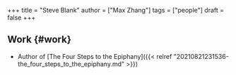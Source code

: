 +++
title = "Steve Blank"
author = ["Max Zhang"]
tags = ["people"]
draft = false
+++

## Work {#work}

-   Author of [The Four Steps to the Epiphany]({{< relref "20210821231536-the_four_steps_to_the_epiphany.md" >}})
